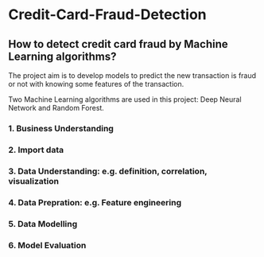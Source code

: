 # Credit-Card-Fraud-Detection

## How to detect credit card fraud by Machine Learning algorithms?

 The project aim is to develop models to predict the new transaction is fraud or not with knowing some features of the transaction.
 
 Two Machine Learning algorithms are used in this project: Deep Neural Network and Random Forest.
 
### 1. Business Understanding
### 2. Import data 
### 3. Data Understanding: e.g. definition, correlation, visualization
### 4. Data Prepration: e.g. Feature engineering
### 5. Data Modelling
### 6. Model Evaluation




